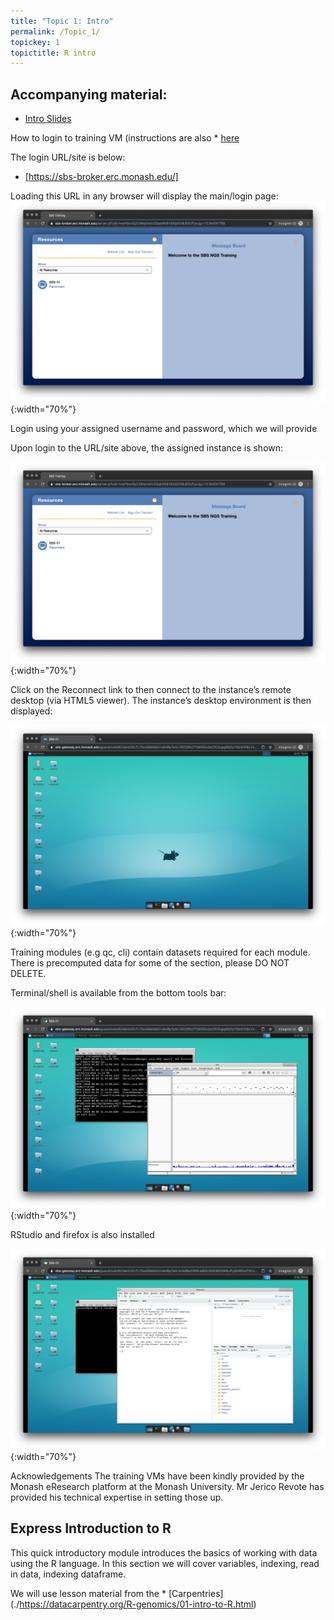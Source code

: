 ```yaml
---
title: "Topic 1: Intro"
permalink: /Topic_1/
topickey: 1
topictitle: R intro
---
```


Accompanying material:
---------------------

* [Intro Slides](./Topic1_intro.pdf)

How to login to training VM (instructions are also * [here](https://tsonika.github.io/NGS-SBS-Monash2019/login/login/) 

The login URL/site is below: 
* [https://sbs-broker.erc.monash.edu/] 

Loading this URL in any browser will display the main/login page:
![](Screen_shot_one.png){:width="70%"}

Login using your assigned username and password, which we will provide

Upon login to the URL/site above, the assigned instance is shown:

![](Screen_shot_two.png){:width="70%"}

Click on the Reconnect link to then connect to the instance’s remote desktop (via HTML5 viewer). The instance’s desktop environment is then displayed:

![](Screen_shot_three.png){:width="70%"}

Training modules (e.g qc, cli) contain datasets required for each module. There is precomputed data for some of the section, please DO NOT DELETE.

Terminal/shell is available from the bottom tools bar:

![](Screen_shot_four.png){:width="70%"}

RStudio and firefox is also installed

![](Screen_shot_five.png){:width="70%"}

Acknowledgements
The training VMs have been kindly provided by the Monash eResearch platform at the Monash University. Mr Jerico Revote has provided his technical expertise in setting those up.


## Express Introduction to R

This quick introductory module introduces the basics of working with data using the R language. In this section we will cover variables, indexing, read in data, indexing dataframe.

We will use lesson material from the * [Carpentries] (./https://datacarpentry.org/R-genomics/01-intro-to-R.html)
